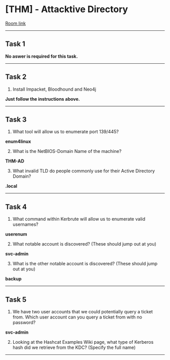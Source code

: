 # [THM] - Attacktive Directory

[Room link](https://tryhackme.com/room/attacktivedirectory)

--- 

 ## Task 1
  
**No aswer is required for this task.**

--- 

## Task 2

1. Install Impacket, Bloodhound and Neo4j

**Just follow the instructions above.**

---

## Task 3

1. What tool will allow us to enumerate port 139/445?

**enum4linux**

2. What is the NetBIOS-Domain Name of the machine?

**THM-AD**

3. What invalid TLD do people commonly use for their Active Directory Domain?

**.local**

---

## Task 4

1. What command within Kerbrute will allow us to enumerate valid usernames?

**userenum**

2. What notable account is discovered? (These should jump out at you)

**svc-admin**

3. What is the other notable account is discovered? (These should jump out at you)

**backup**

---

## Task 5

1. We have two user accounts that we could potentially query a ticket from. Which user account can you query a ticket from with no password?

**svc-admin**

2. Looking at the Hashcat Examples Wiki page, what type of Kerberos hash did we retrieve from the KDC? (Specify the full name)

****
